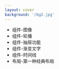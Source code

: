 ```yaml
---
layout: cover
background: '/bg2.jpg'
---
```


<div
  v-if="$slidev.nav.currentPage === 2"
  v-motion
  :initial="{ x: -80, opacity: 0}"
  :enter="{ x: 300, opacity: 1, scale: 1.5, transition: { delay: 100, duration: 1300 } }"
>

- 组件-图像
- 组件-轮播
- 组件-抽屉功能
- 组件-渐变文字
- 组件-时间线
- 布局-第一种经典布局

</div>
